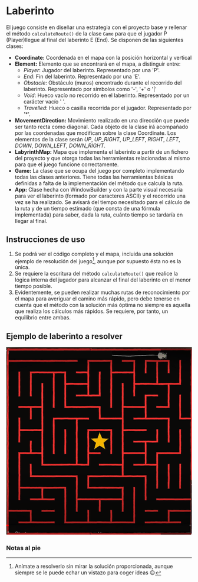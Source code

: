 # Laberinto

El juego consiste en diseñar una estrategia con el proyecto base y rellenar el método `calculateRoute()` de la clase `Game` para que el jugador P (Player)llegue al final del laberinto E (End). Se disponen de las siguientes clases:

  - **Coordinate:** Coordenada en el mapa con la posición horizontal y vertical
  - **Element:** Elemento que se encontrará en el mapa, a distinguir entre:
      - _Player_: Jugador del laberinto. Representado por una 'P'.
      - _End_: Fin del laberinto. Representado por una 'E'.
      - _Obstacle_: Obstáculo (muros) encontrado durante el recorrido del laberinto. Representado por símbolos como '-', '+' o '|'
      - _Void_: Hueco vacío no recorrido en el laberinto. Representado por un carácter vacío ' '.
      - _Travelled_: Hueco o casilla recorrida por el jugador. Representado por '*'.
  - **MovementDirection:** Movimiento realizado en una dirección que puede ser tanto recta como diagonal. Cada objeto de la clase irá acompañado por las coordenadas que modifican sobre la clase Coordinate. Los elementos de la clase serán *UP*, *UP_RIGHT*, *UP_LEFT*, *RIGHT*, *LEFT*, *DOWN*, *DOWN_LEFT*, *DOWN_RIGHT*.
  - **LabyrinthMap:** Mapa que implementa el laberinto a partir de un fichero del proyecto y que otorga todas las herramientas relacionadas al mismo para que el juego funcione correctamente.
  - **Game:** La clase que se ocupa del juego por completo implementando todas las clases anteriores. Tiene todas las herramientas básicas definidas a falta de la implementación del método que calcula la ruta.
  - **App:** Clase hecha con WindowBuilder y con la parte visual necesaria para ver el laberinto (formado por caracteres ASCII) y el recorrido una vez se ha realizado. Se avisará del tiempo necesitado para el cálculo de la ruta y de un tiempo estimado (que consta de una fórmula implementada) para saber, dada la ruta, cuánto tiempo se tardaría en llegar al final.

## Instrucciones de uso

1. Se podrá ver el código completo y el mapa, incluida una solución ejemplo de resolución del juego[^1], aunque por supuesto ésta no es la única.
2. Se requiere la escritura del método `calculateRoute()` que realice la lógica interna del jugador para alcanzar el final del laberinto en el menor tiempo posible.
3. Evidentemente, se pueden realizar muchas rutas de reconocimiento por el mapa para averiguar el camino más rápido, pero debe tenerse en cuenta que el método con la solución más óptima no siempre es aquella que realiza los cálculos más rápidos. Se requiere, por tanto, un equilibrio entre ambas.

## Ejemplo de laberinto a resolver
![Ejemplo de laberinto](https://github.com/JoseMartinBellido/Laberinto/blob/main/Laberinto.png)

### Notas al pie

[^1]: Anímate a resolverlo sin mirar la solución proporcionada, aunque siempre se le puede echar un vistazo para coger ideas :wink:
